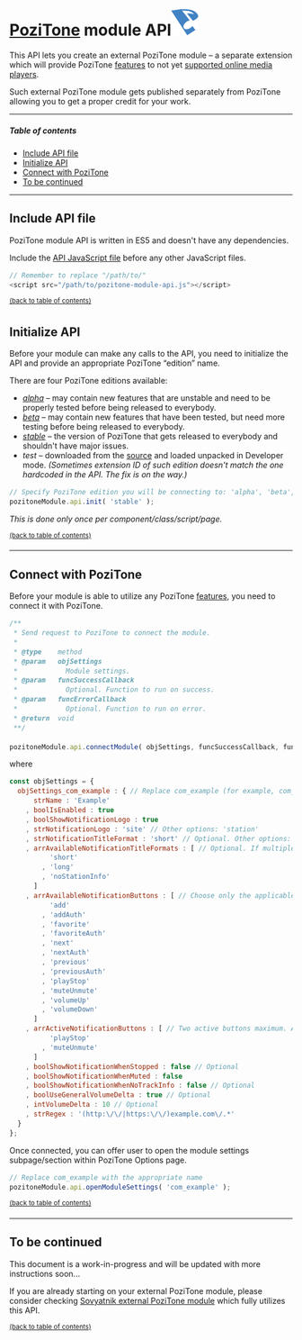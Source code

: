 [PoziTone](https://github.com/PoziWorld/PoziTone) module API<img src="https://github.com/PoziWorld/PoziTone/raw/develop/global/img/pozitone-icon-48.png" width="48" height="48" alt="PoziTone">
=======

This API lets you create an external PoziTone module – a separate extension which will provide PoziTone [features](https://github.com/PoziWorld/PoziTone/blob/master/README_en.md#features) to not yet [supported online media players](https://github.com/PoziWorld/PoziTone/blob/master/README_en.md#supported-online-media-players).

Such external PoziTone module gets published separately from PoziTone allowing you to get a proper credit for your work.

___

##### Table of contents

  * [Include API file](#include-api-file)
  * [Initialize API](#initialize-api)
  * [Connect with PoziTone](#connect-with-pozitone)
  * [To be continued](#to-be-continued)

___

Include API file
--------

PoziTone module API is written in ES5 and doesn't have any dependencies.

Include the [API JavaScript file](pozitone-module-api.js) before any other JavaScript files.

```javascript
// Remember to replace "/path/to/"
<script src="/path/to/pozitone-module-api.js"></script>
```

<sup>[(back to table of contents)](#table-of-contents)</sup>


Initialize API
--------

Before your module can make any calls to the API, you need to initialize the API and provide an appropriate PoziTone “edition” name.

There are four PoziTone editions available:
* _[alpha](https://chrome.google.com/webstore/detail/pozitone-alpha/lbjkjmmcckjjijnnhdabbnkddgmpinhc)_ – may contain new features that are unstable and need to be properly tested before being released to everybody.
* _[beta](https://chrome.google.com/webstore/detail/pozitone-beta/hfdnjjobhcbkciapachaegijeednggeh)_ – may contain new features that have been tested, but need more testing before being released to everybody.
* _[stable](https://chrome.google.com/webstore/detail/pozitone/bdglbogiolkffcmojmmkipgnpkfipijm)_ – the version of PoziTone that gets released to everybody and shouldn't have major issues.
* _test_ – downloaded from the [source](https://github.com/PoziWorld/PoziTone) and loaded unpacked in Developer mode. _(Sometimes extension ID of such edition doesn't match the one hardcoded in the API. The fix is on the way.)_

```javascript
// Specify PoziTone edition you will be connecting to: 'alpha', 'beta', 'stable', or 'test'.
pozitoneModule.api.init( 'stable' );
```

_This is done only once per component/class/script/page._

<sup>[(back to table of contents)](#table-of-contents)</sup>


___

Connect with PoziTone
--------

Before your module is able to utilize any PoziTone [features](https://github.com/PoziWorld/PoziTone/blob/master/README_en.md#features), you need to connect it with PoziTone.

```javascript
/**
 * Send request to PoziTone to connect the module.
 *
 * @type    method
 * @param   objSettings
 *            Module settings.
 * @param   funcSuccessCallback
 *            Optional. Function to run on success.
 * @param   funcErrorCallback
 *            Optional. Function to run on error.
 * @return  void
 **/

pozitoneModule.api.connectModule( objSettings, funcSuccessCallback, funcErrorCallback );
```
where
```javascript
const objSettings = {
  objSettings_com_example : { // Replace com_example (for example, com_github if your module is for github.com)
      strName : 'Example'
    , boolIsEnabled : true
    , boolShowNotificationLogo : true
    , strNotificationLogo : 'site' // Other options: 'station'
    , strNotificationTitleFormat : 'short' // Optional. Other options: 'long', 'noStationInfo'
    , arrAvailableNotificationTitleFormats : [ // Optional. If multiple are available
          'short'
        , 'long'
        , 'noStationInfo'
      ]
    , arrAvailableNotificationButtons : [ // Choose only the applicable ones
          'add'
        , 'addAuth'
        , 'favorite'
        , 'favoriteAuth'
        , 'next'
        , 'nextAuth'
        , 'previous'
        , 'previousAuth'
        , 'playStop'
        , 'muteUnmute'
        , 'volumeUp'
        , 'volumeDown'
      ]
    , arrActiveNotificationButtons : [ // Two active buttons maximum. Any from the available ones
          'playStop'
        , 'muteUnmute'
      ]
    , boolShowNotificationWhenStopped : false // Optional
    , boolShowNotificationWhenMuted : false
    , boolShowNotificationWhenNoTrackInfo : false // Optional
    , boolUseGeneralVolumeDelta : true // Optional
    , intVolumeDelta : 10 // Optional
    , strRegex : '(http:\/\/|https:\/\/)example.com\/.*'
  }
};
```

Once connected, you can offer user to open the module settings subpage/section within PoziTone Options page.

```javascript
// Replace com_example with the appropriate name
pozitoneModule.api.openModuleSettings( 'com_example' );
```

<sup>[(back to table of contents)](#table-of-contents)</sup>


___

To be continued
--------

This document is a work-in-progress and will be updated with more instructions soon...

If you are already starting on your external PoziTone module, please consider checking [Sovyatnik external PoziTone module](https://github.com/PoziWorld/Sovyatnik-external-PoziTone-module) which fully utilizes this API.

<sup>[(back to table of contents)](#table-of-contents)</sup>
